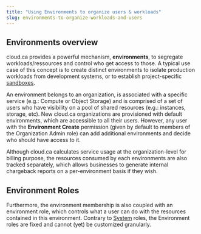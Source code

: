```yaml
---
title: "Using Environments to organize users & workloads"
slug: environments-to-organize-workloads-and-users
---
```


## Environments overview
cloud.ca provides a powerful mechanism, **environments**, to segregate workloads/ressources and control who get access to those. A typical use case of this concept is to create distinct environments to isolate production workloads from development systems, or to establish project-specific [sandboxes](https://en.wikipedia.org/wiki/Sandbox_%28computer_security%29).

An environment belongs to an organization, is associated with a specific service (e.g.: Compute or Object Storage) and is comprised of a set of users who have visibility on a pool of shared resources (e.g.: instances, storage, etc). New cloud.ca organizations are provisioned with default environments, which are accessible to all their users. However, any user with the **Environment Create** permission (given by default to members of the Organization Admin role) can add additional environments and decide who should have access to it.

Although cloud.ca calculates service usage at the organization-level for billing purpose, the resources consumed by each environments are also tracked separately, which allows businesses to generate internal chargeback reports on a per-environment basis if they wish.

## Environment Roles
Furthermore, the environment membership is also coupled with an environment role, which controls what a user can do with the resources contained in this environment. Contrary to [System](system-roles.md) roles, the Environment roles are fixed and cannot (yet) be customized granularly.
